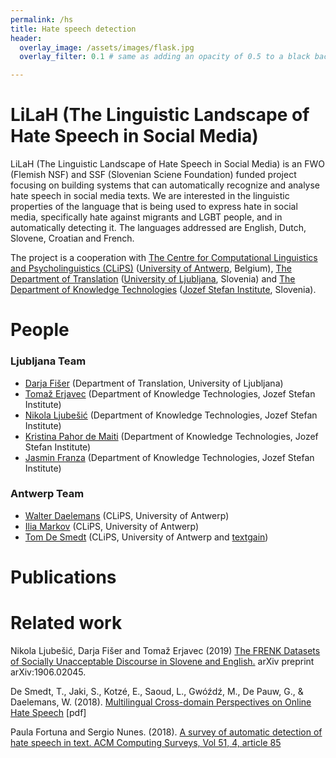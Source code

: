 ```yaml
---
permalink: /hs
title: Hate speech detection
header:
  overlay_image: /assets/images/flask.jpg
  overlay_filter: 0.1 # same as adding an opacity of 0.5 to a black background

---
```


# <a name="LiLaH (The Linguistic Landscape of Hate Speech in Social Media)"/>LiLaH (The Linguistic Landscape of Hate Speech in Social Media)

LiLaH (The Linguistic Landscape of Hate Speech in Social Media) is an FWO (Flemish NSF) and SSF (Slovenian Sciene Foundation) funded project focusing on building systems that can automatically recognize and analyse hate speech in social media texts. 
We are interested in the linguistic properties of the language that is being used to express hate in social media, specifically hate against migrants and LGBT people, and in automatically detecting it. <!-- The analysis will be on different linguistic levels and different levels of complexity. --> 
The languages addressed are English, Dutch, Slovene, Croatian and French.

The project is a cooperation with [The Centre for Computational Linguistics and Psycholinguistics (CLiPS)](https://www.uantwerpen.be/en/research-groups/clips/) ([University of Antwerp](https://www.uantwerpen.be/en/), Belgium), [The Department of Translation](https://prevajalstvo.ff.uni-lj.si/en/) ([University of Ljubljana](https://www.uni-lj.si/eng/about_university_of_ljubljana.aspx), Slovenia) and [The Department of Knowledge Technologies](https://kt.ijs.si) ([Jozef Stefan Institute](https://www.ijs.si/ijsw/JSI), Slovenia).

# <a name="People"/>People

### <a name="Ljubljana"/>Ljubljana Team

- [Darja Fišer](https://www.clarin.eu/person/darja-fi%C5%A1er) (Department of Translation, University of Ljubljana)
- [Tomaž Erjavec](http://nl.ijs.si/et/) (Department of Knowledge Technologies, Jozef Stefan Institute)
- [Nikola Ljubešić](http://nlp.ffzg.hr/people/nikola-ljubesic/) (Department of Knowledge Technologies, Jozef Stefan Institute)
- [Kristina Pahor de Maiti](https://prevajalstvo.ff.uni-lj.si/osebje/kristina-pahor-de-maiti/) (Department of Knowledge Technologies, Jozef Stefan Institute)
- [Jasmin Franza](https://prevajalstvo.ff.uni-lj.si/osebje/jasmin-franza/) (Department of Knowledge Technologies, Jozef Stefan Institute)

### <a name="Antwerp"/>Antwerp Team
- [Walter Daelemans](https://www.clips.uantwerpen.be/~walter/) (CLiPS, University of Antwerp)
- [Ilia Markov](https://ilia-markov.github.io) (CLiPS, University of Antwerp)
- [Tom De Smedt](https://www.organisms.be/) (CLiPS, University of Antwerp and [textgain](https://www.textgain.com))

# <a name="Publications"/>Publications

# <a name="Related"/>Related work

Nikola Ljubešić, Darja Fišer and Tomaž Erjavec (2019) [The FRENK Datasets of Socially Unacceptable Discourse in Slovene and English.](https://arxiv.org/pdf/1906.02045.pdf) arXiv preprint arXiv:1906.02045.

De Smedt, T., Jaki, S., Kotzé, E., Saoud, L., Gwóźdź, M., De Pauw, G., & Daelemans, W. (2018). [Multilingual Cross-domain Perspectives on Online Hate Speech](https://www.uantwerpen.be/images/uantwerpen/container2712/files/perspectives-hate.pdf) [pdf]

Paula Fortuna and Sergio Nunes. (2018). [A survey of automatic detection of hate speech in text. ACM Computing Surveys, Vol 51, 4, article 85](https://dl.acm.org/citation.cfm?id=3232676)


